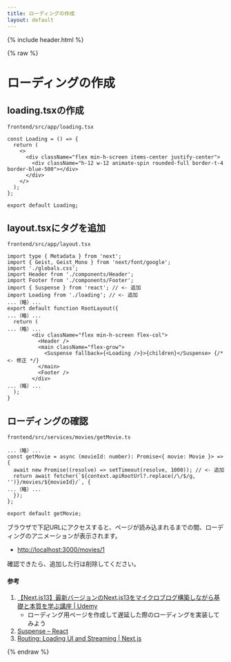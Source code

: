 ```yaml
---
title: ローディングの作成
layout: default
---
```


{% include header.html %}

{% raw %}

# ローディングの作成

## loading.tsxの作成
`frontend/src/app/loading.tsx`
```tsx
const Loading = () => {
  return (
    <>
      <div className="flex min-h-screen items-center justify-center">
        <div className="h-12 w-12 animate-spin rounded-full border-t-4 border-blue-500"></div>
      </div>
    </>
  );
};

export default Loading;
```

## layout.tsxに<Suspense>タグを追加
`frontend/src/app/layout.tsx`
```tsx
import type { Metadata } from 'next';
import { Geist, Geist_Mono } from 'next/font/google';
import './globals.css';
import Header from './components/Header';
import Footer from './components/Footer';
import { Suspense } from 'react'; // <- 追加
import Loading from './loading'; // <- 追加
...（略）...
export default function RootLayout({
...（略）...
  return (
...（略）...
        <div className="flex min-h-screen flex-col">
          <Header />
          <main className="flex-grow">
            <Suspense fallback={<Loading />}>{children}</Suspense> {/* <- 修正 */}
          </main>
          <Footer />
        </div>
...（略）...
  );
}
```

## ローディングの確認
`frontend/src/services/movies/getMovie.ts`
```tsx
...（略）...
const getMovie = async (movieId: number): Promise<{ movie: Movie }> => {
  await new Promise((resolve) => setTimeout(resolve, 1000)); // <- 追加
  return await fetcher(`${context.apiRootUrl?.replace(/\/$/g, '')}/movies/${movieId}/`, {
...（略）...
  });
};

export default getMovie;
```

ブラウザで下記URLにアクセスすると、ページが読み込まれるまでの間、ローディングのアニメーションが表示されます。
- [http://localhost:3000/movies/1](http://localhost:3000/movies/1)

確認できたら、追加した行は削除してください。

#### 参考
1. [【Next.js13】最新バージョンのNext.js13をマイクロブログ構築しながら基礎と本質を学ぶ講座 \| Udemy](https://www.udemy.com/course/nextjs13_learning_with_microblog/)
   - ローディング用ページを作成して遅延した際のローディングを実装してみよう
1. [Suspense – React](https://ja.react.dev/reference/react/Suspense)
1. [Routing: Loading UI and Streaming \| Next.js](https://nextjs.org/docs/app/building-your-application/routing/loading-ui-and-streaming)

{% endraw %}
